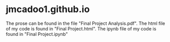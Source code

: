 # jmcadoo1.github.io
The prose can be found in the file "Final Project Analysis.pdf".
The html file of my code is found in "Final Project.html".
The ipynb file of my code is found in "Final Project.ipynb"
